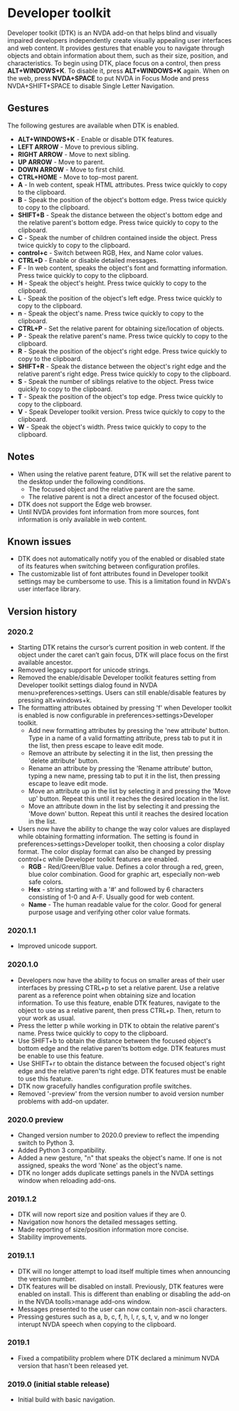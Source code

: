 # Developer toolkit
Developer toolkit (DTK) is an NVDA add-on that helps blind and visually impaired developers independently create visually appealing user interfaces and web content. It provides gestures that enable you to navigate through objects and obtain information about them, such as their size, position, and characteristics. To begin using DTK, place focus on a control, then press **ALT+WINDOWS+K**. To disable it, press **ALT+WINDOWS+K** again. When on the web, press **NVDA+SPACE** to put NVDA in Focus Mode and press NVDA+SHIFT+SPACE to disable Single Letter Navigation.

## Gestures

The following gestures are available when DTK is enabled.

* **ALT+WINDOWS+K** - Enable or disable DTK features.
* **LEFT ARROW** - Move to previous sibling.
* **RIGHT ARROW** - Move to next sibling.
* **UP ARROW** - Move to parent.
* **DOWN ARROW** - Move to first child.
* **CTRL+HOME** - Move to top-most parent.
* **A** - In web content, speak HTML attributes. Press twice quickly to copy to the clipboard.
* **B** - Speak the position of the object's bottom edge. Press twice quickly to copy to the clipboard.
* **SHIFT+B** - Speak the distance between the object's bottom edge and the relative parent's bottom edge. Press twice quickly to copy to the clipboard.
* **C** - Speak the number of children contained inside the object. Press twice quickly to copy to the clipboard.
* **control+c** - Switch between RGB, Hex, and Name color values.
* **CTRL+D** - Enable or disable detailed messages.
* **F** - In web content, speaks the object's font and formatting information. Press twice quickly to copy to the clipboard.
* **H** - Speak the object's height. Press twice quickly to copy to the clipboard.
* **L** - Speak the position of the object's left edge. Press twice quickly to copy to the clipboard.
* **n** - Speak the object's name. Press twice quickly to copy to the clipboard.
* **CTRL+P** - Set the relative parent for obtaining size/location of objects.
* **P** - Speak the relative parent's name. Press twice quickly to copy to the clipboard.
* **R** - Speak the position of the object's right edge. Press twice quickly to copy to the clipboard.
* **SHIFT+R** - Speak the distance between the object's right edge and the relative parent's right edge. Press twice quickly to copy to the clipboard.
* **S** - Speak the number of siblings relative to the object. Press twice quickly to copy to the clipboard.
* **T** - Speak the position of the object's top edge. Press twice quickly to copy to the clipboard.
* **V** - Speak Developer toolkit version. Press twice quickly to copy to the clipboard.
* **W** - Speak the object's width. Press twice quickly to copy to the clipboard.

## Notes

* When using the relative parent feature, DTK will set the relative parent to the desktop under the following conditions.
	* The focused object and the relative parent are the same.
	* The relative parent is not a direct ancestor of the focused object.
* DTK does not support the Edge web browser.
* Until NVDA provides font information from more sources, font information is only available in web content.

## Known issues

* DTK does not automatically notify you of the enabled or disabled state of its features when switching between configuration profiles.
* The customizable list of font attributes found in Developer toolkit settings may be cumbersome to use. This is a limitation found in NVDA's user interface library.

## Version history
### 2020.2

* Starting DTK retains the cursor’s current position in web content. If the object under the caret can’t gain focus, DTK will place focus on the first available ancestor.
* Removed legacy support for unicode strings.
* Removed the enable/disable Developer toolkit features setting from Developer toolkit settings dialog found in NVDA menu>preferences>settings. Users can still enable/disable features by pressing alt+windows+k.
* The formatting attributes obtained by pressing 'f' when Developer toolkit is enabled is now configurable in preferences>settings>Developer toolkit.
	* Add new formatting attributes by pressing the 'new attribute' button. Type in a name of a valid formatting attribute, press tab to put it in the list, then press escape to leave edit mode.
	* Remove an attribute by selecting it in the list, then pressing the 'delete attribute' button.
	* Rename an attribute by pressing the 'Rename attribute' button, typing a new name, pressing tab to put it in the list, then pressing escape to leave edit mode.
	* Move an attribute up in the list by selecting it and pressing the 'Move up' button. Repeat this until it reaches the desired location in the list.
	* Move an attribute down in the list by selecting it and pressing the 'Move down' button. Repeat this until it reaches the desired location in the list.
* Users now have the ability to change the way color values are displayed while obtaining formatting information. The setting is found in preferences>settings>Developer toolkit, then choosing a color display format. The color display format can also be changed by pressing control+c while Developer toolkit features are enabled.
	* **RGB** - Red/Green/Blue value. Defines a color through a red, green, blue color combination. Good for graphic art, especially non-web safe colors.
	* **Hex** - string starting with a '#' and followed by 6 characters consisting of 1-0 and A-F. Usually good for web content.
	* **Name** - The human readable value for the color. Good for general purpose usage and verifying other color value formats.

### 2020.1.1

* Improved unicode support.

### 2020.1.0

* Developers now have the ability to focus on smaller areas of their user interfaces by pressing CTRL+p to set a relative parent. Use a relative parent as a reference point when obtaining size and location information. To use this feature, enable DTK features, navigate to the object to use as a relative parent, then press CTRL+p. Then, return to your work as usual.
* Press the letter p while working in DTK to obtain the relative parent's name. Press twice quickly to copy to the clipboard.
* Use SHIFT+b to obtain the distance between the focused object's bottom edge and the relative paren'ts bottom edge. DTK features must be enable to use this feature.
* Use SHIFT+r to obtain the distance between the focused object's right edge and the relative paren'ts right edge. DTK features must be enable to use this feature.
* DTK now gracefully handles configuration profile switches.
* Removed '-preview' from the version number to avoid version number problems with add-on updater.

### 2020.0 preview

* Changed version number to 2020.0 preview to reflect the impending switch to Python 3.
* Added Python 3 compatibility.
* Added a new gesture, "n" that speaks the object's name. If one is not assigned, speaks the word 'None' as the object's name.
* DTK no longer adds duplicate settings panels in the NVDA settings window when reloading add-ons.

### 2019.1.2

* DTK will now report size and position values if they are 0.
* Navigation now honors the detailed messages setting.
* Made reporting of size/position information more concise.
* Stability improvements.

### 2019.1.1

* DTK will no longer attempt to load itself multiple times when announcing the version number.
* DTK features will be disabled on install. Previously, DTK features were enabled on install. This is different than enabling or disabling the add-on in the NVDA toolls>manage add-ons window.
* Messages presented to the user can now contain non-ascii characters.
* Pressing gestures such as a, b, c, f, h, l, r, s, t, v, and w no longer interupt NVDA speech when copying to the clipboard.

### 2019.1

* Fixed a compatibility problem where DTK declared a minimum NVDA version that hasn't been released yet.

### 2019.0 (initial stable release)

* Initial build with basic navigation.
